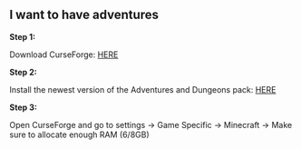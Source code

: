 ## I want to have adventures

**Step 1:**

Download CurseForge: [HERE](https://download.curseforge.com/) 

**Step 2:**

Install the newest version of the Adventures and Dungeons pack: [HERE](https://www.curseforge.com/minecraft/modpacks/adventures-and-dungeons-a-d/files)

**Step 3:**

Open CurseForge and go to settings -> Game Specific -> Minecraft -> Make sure to allocate enough RAM (6/8GB)
